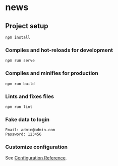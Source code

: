 # news

## Project setup
```
npm install
```

### Compiles and hot-reloads for development
```
npm run serve
```

### Compiles and minifies for production
```
npm run build
```

### Lints and fixes files
```
npm run lint
```

### Fake data to login
```
Email: admin@admin.com
Password: 123456
```

### Customize configuration
See [Configuration Reference](https://cli.vuejs.org/config/).
